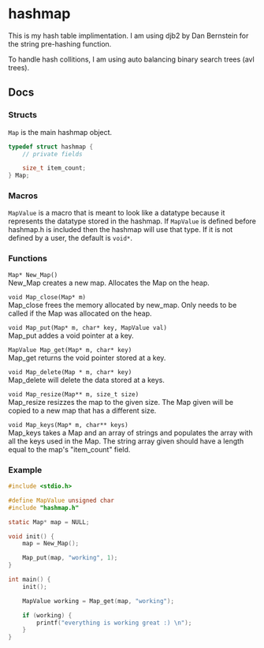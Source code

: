 # hashmap

This is my hash table implimentation.
I am using djb2 by Dan Bernstein for the string pre-hashing function.

To handle hash collitions, I am using auto balancing binary search trees (avl trees).

## Docs
### Structs
`Map` is the main hashmap object.
```c
typedef struct hashmap {
	// private fields

	size_t item_count;
} Map;
```

### Macros
`MapValue` is a macro that is meant to look like a datatype because it represents
the datatype stored in the hashmap. If `MapValue` is defined before hashmap.h is
included then the hashmap will use that type. If it is not defined by a user, the
default is `void*`.

### Functions
`Map* New_Map()`<br>
New_Map creates a new map. Allocates the Map on the heap.

`void Map_close(Map* m)`<br>
Map_close frees the memory allocated by new_map. Only needs to be called if the Map was allocated on the heap.

`void Map_put(Map* m, char* key, MapValue val)`<br>
Map_put addes a void pointer at a key.

`MapValue Map_get(Map* m, char* key)`<br>
Map_get returns the void pointer stored at a key.

`void Map_delete(Map * m, char* key)`<br>
Map_delete will delete the data stored at a keys.

`void Map_resize(Map** m, size_t size)`<br>
Map_resize resizzes the map to the given size. The Map given will be copied
to a new map that has a different size.

`void Map_keys(Map* m, char** keys)`<br>
Map_keys takes a Map and an array of strings and populates the array with
all the keys used in the Map.
The string array given should have a length equal to the map's "item_count"
field.

### Example
```c
#include <stdio.h>

#define MapValue unsigned char
#include "hashmap.h"

static Map* map = NULL;

void init() {
	map = New_Map();

	Map_put(map, "working", 1);
}

int main() {
	init();

	MapValue working = Map_get(map, "working");

	if (working) {
		printf("everything is working great :) \n");
	}
}
```
